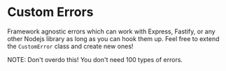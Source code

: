 # Custom Errors

Framework agnostic errors which can work with Express, Fastify, or any other Nodejs library as long as you can hook them up. Feel free to extend the `CustomError` class and create new ones!

NOTE: Don't overdo this! You don't need 100 types of errors.

